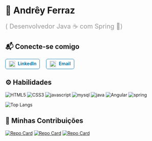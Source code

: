 # 🪪 Andrêy Ferraz
<span style="font-size: 20px; color: #999;">( Desenvolvedor Java ☕ com Spring 🌱)</span>

## 📬 Conecte-se comigo
<div style="display: flex; align-items: center;">
  <!-- Badge do LinkedIn -->
  <a href="https://www.linkedin.com/in/andr%C3%AAy-ferraz-bb9609a7/" target="_blank" style="display: inline-block; padding: 5px 10px; background-color: #fff; color: #0E76A8; font-weight: bold; text-decoration: none; border: 1px solid #0E76A8; border-radius: 5px; margin-right: 10px;">
    <img src="https://upload.wikimedia.org/wikipedia/commons/thumb/8/81/LinkedIn_icon.svg/2048px-LinkedIn_icon.svg.png" style="vertical-align: middle; margin-right: 5px; width: 20px"> LinkedIn
  </a>

  <!-- Badge do E-mail -->
  <a href="mailto:andrey.developer@hotmail.com" target="_blank" style="display: inline-block; padding: 5px 10px; background-color: #Fff; color: #0E76A8; font-weight: bold; border: 1px solid #0E76A8; text-decoration: none; border-radius: 5px; margin-left: 10px;">
    <img src="https://assets.stickpng.com/images/6002f9b951c2ec00048c6c76.png" style="vertical-align: middle; margin-right: 5px; width: 20px"> Email
  </a>
</div>

## ⚙️ Habilidades
![HTML5](https://img.shields.io/badge/HTML5-fff?style=for-the-badge&logo=html5) 
![CSS3](https://img.shields.io/badge/CSS3-fff?style=for-the-badge&logo=css3&logoColor=264CE4) 
![javascript](https://img.shields.io/badge/javascript-fff?style=for-the-badge&logo=javascript)
![mysql](https://img.shields.io/badge/mysql-fff?style=for-the-badge&logo=mysql)
![java](https://img.shields.io/badge/java-fff?style=for-the-badge&logo=java)
 ![Angular](https://img.shields.io/badge/Angular-fff?style=for-the-badge&logo=angular&logoColor=C3002F) 
  ![spring](https://img.shields.io/badge/spring-fff?style=for-the-badge&logo=spring) 

  ![Top Langs](https://github-readme-stats-git-masterrstaa-rickstaa.vercel.app/api/top-langs/?username=andreyferraz&bg_color=fff&border_color=30A3DC&title_color=E94D5F&text_color=000)

## 📝 Minhas Contribuições
[![Repo Card](https://github-readme-stats.vercel.app/api/pin/?username=andreyferraz&repo=dio-lab-open-source&bg_color=fff&border_color=30A3DC&show_icons=true&icon_color=30A3DC&title_color=E94D5F&text_color=000)](https://github.com/andreyferraz/dio-lab-open-source)
[![Repo Card](https://github-readme-stats.vercel.app/api/pin/?username=andreyferraz&repo=backend-supera&bg_color=fff&border_color=30A3DC&show_icons=true&icon_color=30A3DC&title_color=E94D5F&text_color=000)](https://github.com/andreyferraz/backend-supera)
[![Repo Card](https://github-readme-stats.vercel.app/api/pin/?username=andreyferraz&repo=desafios_supera_java&bg_color=fff&border_color=30A3DC&show_icons=true&icon_color=30A3DC&title_color=E94D5F&text_color=000)](https://github.com/andreyferraz/desafios_supera_java)




 